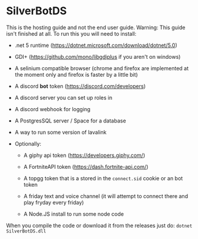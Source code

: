 # SilverBotDS

This is the hosting guide and not the end user guide.
Warning: This guide isn't finished at all.
To run this you will need to install:

-   .net 5 runtime (<https://dotnet.microsoft.com/download/dotnet/5.0>)

-   GDI+ (<https://github.com/mono/libgdiplus> if you aren't on windows)

-   A selinium compatible browser (chrome and firefox are implemented at the moment only and firefox is faster by a little bit)

-   A discord **bot** token (<https://discord.com/developers>)

-   A discord server you can set up roles in

-   A discord webhook for logging

-   A PostgresSQL server / Space for a database

-   A way to run some version of lavalink

-   Optionally:

    -   A giphy api token (<https://developers.giphy.com/>)

    -   A FortniteAPI token (<https://dash.fortnite-api.com/>)

    -   A topgg token that is a stored in the `connect.sid` cookie or an bot token

    -   A friday text and voice channel (it will attempt to connect there and play fryday every friday)

    -   A Node.JS install to run some node code

When you compile the code or download it from the releases just do:
`dotnet SilverBotDS.dll`
